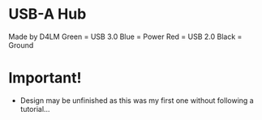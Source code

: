 # USB-A Hub
Made by D4LM
Green = USB 3.0
Blue = Power
Red = USB 2.0
Black = Ground

# Important!
* Design may be unfinished as this was my first one without following a tutorial...